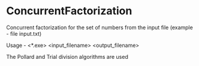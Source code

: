 # ConcurrentFactorization
Concurrent factorization for the set of numbers from the input file (example - file input.txt) 

Usage - <*.exe> <input_filename> <output_filename>

The Pollard and Trial division algorithms are used

